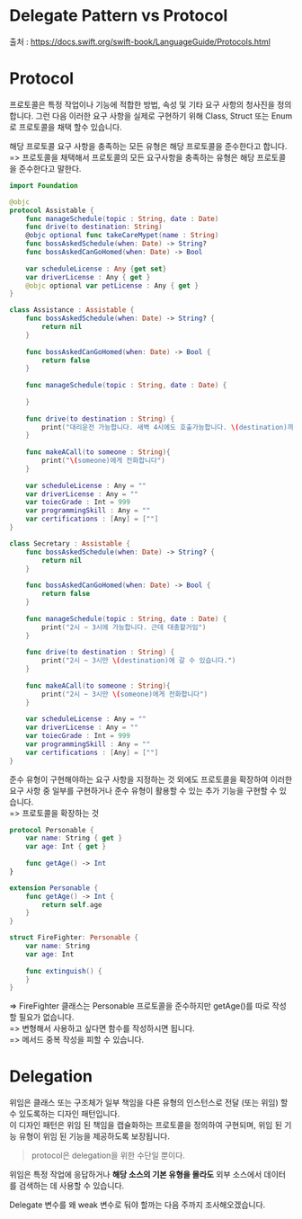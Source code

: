 # Delegate Pattern vs Protocol

출처 : <https://docs.swift.org/swift-book/LanguageGuide/Protocols.html>

# Protocol

프로토콜은 특정 작업이나 기능에 적합한 방법, 속성 및 기타 요구 사항의 청사진을 정의합니다.
그런 다음 이러한 요구 사항을 실제로 구현하기 위해 Class, Struct 또는 Enum로 프로토콜을 채택 할수 있습니다.

해당 프로토콜 요구 사항을 충족하는 모든 유형은 해당 프로토콜을 준수한다고 합니다. 
<br>=> 프로토콜을 채택해서 프로토콜의 모든 요구사항을 충족하는 유형은 해당 프로토콜을 준수한다고 말한다. 

```swift
import Foundation

@objc
protocol Assistable {
    func manageSchedule(topic : String, date : Date)
    func drive(to destination: String)
    @objc optional func takeCareMypet(name : String)
    func bossAskedSchedule(when: Date) -> String?
    func bossAskedCanGoHomed(when: Date) -> Bool
    
    var scheduleLicense : Any {get set}
    var driverLicense : Any { get }
    @objc optional var petLicense : Any { get }
}

class Assistance : Assistable {
    func bossAskedSchedule(when: Date) -> String? {
        return nil
    }
    
    func bossAskedCanGoHomed(when: Date) -> Bool {
        return false
    }
    
    func manageSchedule(topic : String, date : Date) {
        
    }
    
    func drive(to destination : String) {
        print("대리운전 가능합니다. 새벽 4시에도 호출가능합니다. \(destination)까지 끄떡없습니다.")
    }
    
    func makeACall(to someone : String){
        print("\(someone)에게 전화합니다")
    }
    
    var scheduleLicense : Any = ""
    var driverLicense : Any = ""
    var toiecGrade : Int = 999
    var programmingSkill : Any = ""
    var certifications : [Any] = [""]
}

class Secretary : Assistable {
    func bossAskedSchedule(when: Date) -> String? {
        return nil
    }
    
    func bossAskedCanGoHomed(when: Date) -> Bool {
        return false
    }
    
    func manageSchedule(topic : String, date : Date) {
        print("2시 ~ 3시에 가능합니다. 근데 대충할거임")
    }
    
    func drive(to destination : String) {
        print("2시 ~ 3시만 \(destination)에 갈 수 있습니다.")
    }
    
    func makeACall(to someone : String){
        print("2시 ~ 3시만 \(someone)에게 전화합니다")
    }
    
    var scheduleLicense : Any = ""
    var driverLicense : Any = ""
    var toiecGrade : Int = 999
    var programmingSkill : Any = ""
    var certifications : [Any] = [""]
}
```

준수 유형이 구현해야하는 요구 사항을 지정하는 것 외에도 프로토콜을 확장하여 이러한 요구 사항 중 일부를 구현하거나 준수 유형이 활용할 수 있는 추가 기능을 구현할 수 있습니다.
<br>=> 프로토콜을 확장하는 것

```swift
protocol Personable {
    var name: String { get }
    var age: Int { get }
    
    func getAge() -> Int
}

extension Personable {
    func getAge() -> Int {
        return self.age
    }
}

struct FireFighter: Personable {
    var name: String
    var age: Int
    
    func extinguish() {
    }
}
```
=> FireFighter 클래스는 Personable 프로토콜을 준수하지만 getAge()를 따로 작성할 필요가 없습니다. 
<br>=> 변형해서 사용하고 싶다면 함수를 작성하시면 됩니다. 
<br>=> 메서드 중복 작성을 피할 수 있습니다.

# Delegation

위임은 클래스 또는 구조체가 일부 책임을 다른 유형의 인스턴스로 전달 (또는 위임) 할 수 있도록하는 디자인 패턴입니다.
<br>이 디자인 패턴은 위임 된 책임을 캡슐화하는 프로토콜을 정의하여 구현되며, 위임 된 기능 유형이 위임 된 기능을 제공하도록 보장됩니다.
> protocol은 delegation을 위한 수단일 뿐이다. 

위임은 특정 작업에 응답하거나 **해당 소스의 기본 유형을 몰라도** 외부 소스에서 데이터를 검색하는 데 사용할 수 있습니다.

Delegate 변수를 왜 weak 변수로 둬야 할까는 다음 주까지 조사해오겠습니다.
